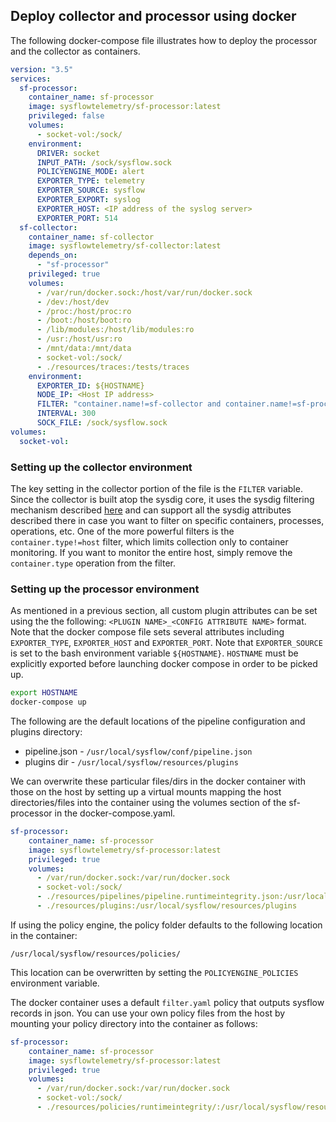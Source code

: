 ## Deploy collector and processor using docker

The following docker-compose file illustrates how to deploy the processor and the collector as containers.

```yaml
version: "3.5"
services:
  sf-processor:
    container_name: sf-processor
    image: sysflowtelemetry/sf-processor:latest
    privileged: false
    volumes:
      - socket-vol:/sock/
    environment:
      DRIVER: socket
      INPUT_PATH: /sock/sysflow.sock
      POLICYENGINE_MODE: alert
      EXPORTER_TYPE: telemetry
      EXPORTER_SOURCE: sysflow
      EXPORTER_EXPORT: syslog
      EXPORTER_HOST: <IP address of the syslog server>
      EXPORTER_PORT: 514
  sf-collector:
    container_name: sf-collector
    image: sysflowtelemetry/sf-collector:latest
    depends_on:
      - "sf-processor"
    privileged: true
    volumes:
      - /var/run/docker.sock:/host/var/run/docker.sock 
      - /dev:/host/dev 
      - /proc:/host/proc:ro 
      - /boot:/host/boot:ro 
      - /lib/modules:/host/lib/modules:ro 
      - /usr:/host/usr:ro
      - /mnt/data:/mnt/data
      - socket-vol:/sock/
      - ./resources/traces:/tests/traces
    environment:
      EXPORTER_ID: ${HOSTNAME}
      NODE_IP: <Host IP address>
      FILTER: "container.name!=sf-collector and container.name!=sf-processor" 
      INTERVAL: 300 
      SOCK_FILE: /sock/sysflow.sock
volumes:
  socket-vol:
```  

### Setting up the collector environment

The key setting in the collector portion of the file is the `FILTER` variable.  Since the collector is built atop the sysdig core, it uses the sysdig filtering mechanism described [here](https://github.com/draios/sysdig/wiki/Sysdig-User-Guide#user-content-filtering) and can support all the sysdig attributes described there in case you want to filter on specific containers, processes, operations, etc.  One of the more powerful filters is the `container.type!=host` filter, which limits collection only to container monitoring.  If you want to monitor the entire host, simply remove the `container.type` operation from the filter.

### Setting up the processor environment

As mentioned in a previous section, all custom plugin attributes can be set using the the following: `<PLUGIN NAME>_<CONFIG ATTRIBUTE NAME>` format.  Note that the docker compose file sets several attributes including `EXPORTER_TYPE`, `EXPORTER_HOST` and `EXPORTER_PORT`. Note that `EXPORTER_SOURCE` is set to the bash environment variable `${HOSTNAME}`.  `HOSTNAME` must be explicitly exported before launching docker compose in order to be picked up. 

```bash
export HOSTNAME
docker-compose up
```

The following are the default locations of the pipeline configuration and plugins directory:

- pipeline.json -  `/usr/local/sysflow/conf/pipeline.json`
- plugins dir - `/usr/local/sysflow/resources/plugins`

We can overwrite these particular files/dirs in the docker container with those on the host by setting up a virtual mounts mapping the host directories/files into the container using the volumes section of the sf-processor in the docker-compose.yaml.

```yaml
sf-processor:
    container_name: sf-processor
    image: sysflowtelemetry/sf-processor:latest
    privileged: true
    volumes:
      - /var/run/docker.sock:/var/run/docker.sock
      - socket-vol:/sock/
      - ./resources/pipelines/pipeline.runtimeintegrity.json:/usr/local/sysflow/conf/pipeline.json
      - ./resources/plugins:/usr/local/sysflow/resources/plugins
```

If using the policy engine, the policy folder defaults to the following location in the container:

`/usr/local/sysflow/resources/policies/`

This location can be overwritten by setting the  `POLICYENGINE_POLICIES` environment variable.

The docker container uses a default `filter.yaml` policy that outputs sysflow records in json.  You can use your own policy files from the host by mounting your policy directory into the container as follows:

```yaml
sf-processor:
    container_name: sf-processor
    image: sysflowtelemetry/sf-processor:latest
    privileged: true
    volumes:
      - /var/run/docker.sock:/var/run/docker.sock
      - socket-vol:/sock/
      - ./resources/policies/runtimeintegrity/:/usr/local/sysflow/resources/policies/
```